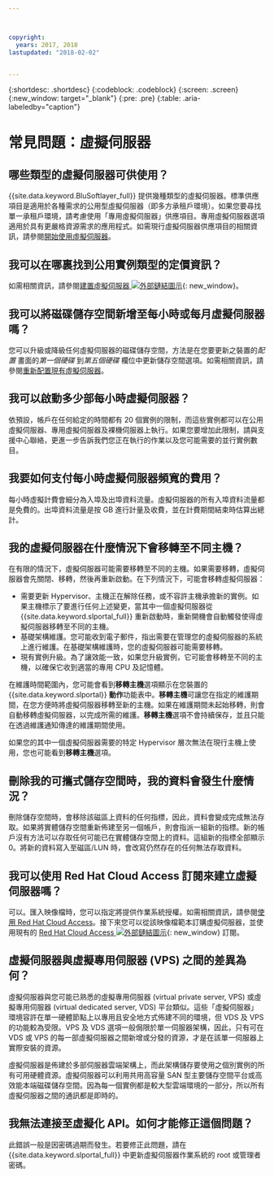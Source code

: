 ```yaml
---



copyright:
  years: 2017, 2018
lastupdated: "2018-02-02"


---
```


{:shortdesc: .shortdesc}
{:codeblock: .codeblock}
{:screen: .screen}
{:new_window: target="_blank"}
{:pre: .pre}
{:table: .aria-labeledby="caption"}


# 常見問題：虛擬伺服器  

## 哪些類型的虛擬伺服器可供使用？
{{site.data.keyword.BluSoftlayer_full}} 提供幾種類型的虛擬伺服器。標準供應項目是適用於各種需求的公用型虛擬伺服器（即多方承租戶環境）。如果您要尋找單一承租戶環境，請考慮使用「專用虛擬伺服器」供應項目。專用虛擬伺服器選項適用於具有更嚴格資源需求的應用程式。如需現行虛擬伺服器供應項目的相關資訊，請參閱[開始使用虛擬伺服器](../vsi/vsi_index.html)。

## 我可以在哪裏找到公用實例類型的定價資訊？
如需相關資訊，請參閱[建置虛擬伺服器 ![外部鏈結圖示](../icons/launch-glyph.svg "外部鏈結圖示")](https://www.ibm.com/cloud-computing/bluemix/virtual-servers){: new_window}。

## 我可以將磁碟儲存空間新增至每小時或每月虛擬伺服器嗎？
您可以升級或降級任何虛擬伺服器的磁碟儲存空間，方法是在您要更新之裝置的*配置* 畫面的*第一個硬碟* 到*第五個硬碟* 欄位中更新儲存空間選項。如需相關資訊，請參閱[重新配置現有虛擬伺服器](../vsi/vsi_reconfigure.html)。

## 我可以啟動多少部每小時虛擬伺服器？

依預設，帳戶在任何給定的時間都有 20 個實例的限制，而這些實例都可以在公用虛擬伺服器、專用虛擬伺服器及裸機伺服器上執行。如果您要增加此限制，請與支援中心聯絡，更進一步告訴我們您正在執行的作業以及您可能需要的並行實例數目。

## 我要如何支付每小時虛擬伺服器頻寬的費用？

每小時虛擬計費會細分為入埠及出埠資料流量。虛擬伺服器的所有入埠資料流量都是免費的。出埠資料流量是按 GB 進行計量及收費，並在計費期間結束時估算出總計。

## 我的虛擬伺服器在什麼情況下會移轉至不同主機？

在有限的情況下，虛擬伺服器可能需要移轉至不同的主機。如果需要移轉，虛擬伺服器會先關閉、移轉，然後再重新啟動。在下列情況下，可能會移轉虛擬伺服器：

* 需要更新 Hypervisor、主機正在解除任務，或不容許主機承擔新的實例。如果主機標示了要進行任何上述變更，當其中一個虛擬伺服器從 {{site.data.keyword.slportal_full}} 重新啟動時，重新開機會自動觸發使得虛擬伺服器移轉至不同的主機。
* 基礎架構維護。您可能收到電子郵件，指出需要在管理您的虛擬伺服器的系統上進行維護。在基礎架構維護時，您的虛擬伺服器可能需要移轉。
* 現有實例升級。為了讓效能一致，如果您升級實例，它可能會移轉至不同的主機，以確保它收到適當的專用 CPU 及記憶體。

在維護時間範圍內，您可能會看到**移轉主機**選項顯示在您裝置的 {{site.data.keyword.slportal}} **動作**功能表中。**移轉主機**可讓您在指定的維護期間，在您方便時將虛擬伺服器移轉至新的主機。如果在維護期間未起始移轉，則會自動移轉虛擬伺服器，以完成所需的維護。**移轉主機**選項不會持續保存，並且只能在透過維護通知傳達的維護期間使用。

如果您的其中一個虛擬伺服器需要的特定 Hypervisor 層次無法在現行主機上使用，您也可能看到**移轉主機**選項。

## 刪除我的可攜式儲存空間時，我的資料會發生什麼情況？

刪除儲存空間時，會移除該磁區上資料的任何指標，因此，資料會變成完成無法存取。如果將實體儲存空間重新佈建至另一個帳戶，則會指派一組新的指標。新的帳戶沒有方法可以存取任何可能已在實體儲存空間上的資料。這組新的指標全部顯示 0。將新的資料寫入至磁區/LUN 時，會改寫仍然存在的任何無法存取資料。

## 我可以使用 Red Hat Cloud Access 訂閱來建立虛擬伺服器嗎？

可以。匯入映像檔時，您可以指定將提供作業系統授權。如需相關資訊，請參閱[使用 Red Hat Cloud Access](../infrastructure/image-templates/use-red-hat-cloud-access.html)。接下來您可以從該映像檔範本訂購虛擬伺服器，並使用現有的 [Red Hat Cloud Access ![外部鏈結圖示](../icons/launch-glyph.svg "外部鏈結圖示")](https://www.redhat.com/en/technologies/cloud-computing/cloud-access){: new_window} 訂閱。

## 虛擬伺服器與虛擬專用伺服器 (VPS) 之間的差異為何？

虛擬伺服器與您可能已熟悉的虛擬專用伺服器 (virtual private server, VPS) 或虛擬專用伺服器 (virtual dedicated server, VDS) 平台類似。這些「虛擬伺服器」環境容許在單一硬體節點上以專用且安全地方式佈建不同的環境，但 VDS 及 VPS 的功能較為受限。VPS 及 VDS 選項一般侷限於單一伺服器架構，因此，只有可在 VDS 或 VPS 的每一部虛擬伺服器之間新增或分發的資源，才是在該單一伺服器上實際安裝的資源。

虛擬伺服器是佈建於多部伺服器雲端架構上，而此架構儲存要使用之個別實例的所有可用硬體資源。虛擬伺服器可以利用共用高容量 SAN 型主要儲存空間平台或高效能本端磁碟儲存空間。因為每一個實例都是較大型雲端環境的一部分，所以所有虛擬伺服器之間的通訊都是即時的。

## 我無法連接至虛擬化 API。如何才能修正這個問題？

此錯誤一般是因密碼過期而發生。若要修正此問題，請在 {{site.data.keyword.slportal_full}} 中更新虛擬伺服器作業系統的 root 或管理者密碼。
